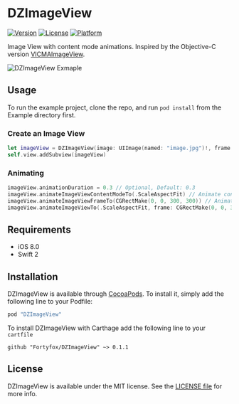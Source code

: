 # DZImageView

[![Version](https://img.shields.io/cocoapods/v/DZImageView.svg?style=flat)](http://cocoapods.org/pods/DZImageView)
[![License](https://img.shields.io/cocoapods/l/DZImageView.svg?style=flat)](http://cocoapods.org/pods/DZImageView)
[![Platform](https://img.shields.io/cocoapods/p/DZImageView.svg?style=flat)](http://cocoapods.org/pods/DZImageView)

Image View with content mode animations. Inspired by the Objective-C version [VICMAImageView](https://github.com/vitoziv/VICMAImageView).

![DZImageView Exmaple](https://i.imgur.com/tQdH10N.gif)

## Usage

To run the example project, clone the repo, and run `pod install` from the Example directory first.

### Create an Image View
```swift
let imageView = DZImageView(image: UIImage(named: "image.jpg")!, frame: CGRectMake(0, 0, 300, 300))
self.view.addSubview(imageView)
```

### Animating
```swift
imageView.animationDuration = 0.3 // Optional, Default: 0.3
imageView.animateImageViewContentModeTo(.ScaleAspectFit) // Animate content mode
imageView.animateImageViewFrameTo(CGRectMake(0, 0, 300, 300)) // Animate frame
imageView.animateImageViewTo(.ScaleAspectFit, frame: CGRectMake(0, 0, 300, 300)) // Animate both content mode and frame
```

## Requirements

* iOS 8.0
* Swift 2

## Installation

DZImageView is available through [CocoaPods](http://cocoapods.org). To install
it, simply add the following line to your Podfile:

```ruby
pod "DZImageView"
```

To install DZImageView with Carthage add the following line to your `cartfile`

```
github "Fortyfox/DZImageView" ~> 0.1.1
```

## License

DZImageView is available under the MIT license. See the [LICENSE file](https://github.com/Fortyfox/DZImageView/blob/master/LICENSE) for more info.
